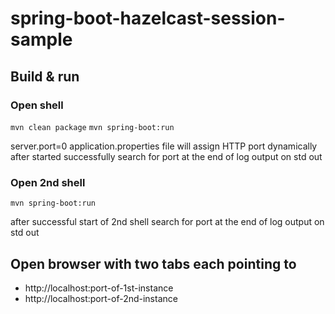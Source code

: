 # spring-boot-hazelcast-session-sample
## Build & run
### Open shell
`mvn clean package`
`mvn spring-boot:run`

server.port=0 application.properties file will assign HTTP port dynamically
after started successfully search for port at the end of log output on std out

### Open 2nd shell
`mvn spring-boot:run`

after successful start of 2nd shell search for port at the end of log output on std out

## Open browser with two tabs each pointing to 
* http://localhost:port-of-1st-instance
* http://localhost:port-of-2nd-instance

